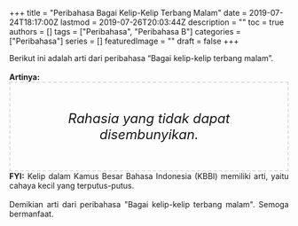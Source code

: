 +++
title = "Peribahasa Bagai Kelip-Kelip Terbang Malam"
date = 2019-07-24T18:17:00Z
lastmod = 2019-07-26T20:03:44Z
description = ""
toc = true
authors = []
tags = ["Peribahasa", "Peribahasa B"]
categories = ["Peribahasa"]
series = []
featuredImage = ""
draft = false
+++

<div dir="ltr" style="text-align: left;" trbidi="on"><div style="text-align: justify;">Berikut ini adalah arti dari peribahasa “Bagai kelip-kelip terbang malam”.</div><br /><div style="text-align: justify;"><b>Artinya:</b></div><div style="border: 2px dashed #ddd; font-size: 24px; height: auto; margin: 0 auto; padding: 50px; text-align: center; width: auto;"><i>Rahasia yang tidak dapat disembunyikan.</i></div><div style="text-align: justify;"><b>FYI:</b> Kelip dalam Kamus Besar Bahasa Indonesia (KBBI) memiliki arti, yaitu cahaya kecil yang terputus-putus.<br /><br /></div><div style="text-align: justify;">Demikian arti dari peribahasa "Bagai kelip-kelip terbang malam". Semoga bermanfaat.</div></div>
